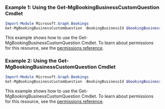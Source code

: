 ### Example 1: Using the Get-MgBookingBusinessCustomQuestion Cmdlet
```powershell
Import-Module Microsoft.Graph.Bookings
Get-MgBookingBusinessCustomQuestion -BookingBusinessId $bookingBusinessId
```
This example shows how to use the Get-MgBookingBusinessCustomQuestion Cmdlet.
To learn about permissions for this resource, see the [permissions reference](/graph/permissions-reference).
### Example 2: Using the Get-MgBookingBusinessCustomQuestion Cmdlet
```powershell
Import-Module Microsoft.Graph.Bookings
Get-MgBookingBusinessCustomQuestion -BookingBusinessId $bookingBusinessId -BookingCustomQuestionId $bookingCustomQuestionId
```
This example shows how to use the Get-MgBookingBusinessCustomQuestion Cmdlet.
To learn about permissions for this resource, see the [permissions reference](/graph/permissions-reference).
